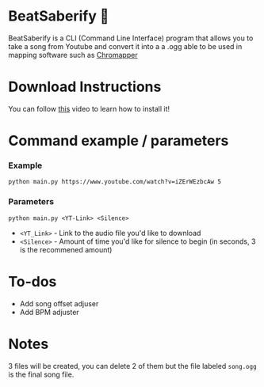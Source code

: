 # BeatSaberify 📁
BeatSaberify is a CLI (Command Line Interface) program that allows you to take a song from Youtube and convert it into a a .ogg able to be used in mapping software such as [Chromapper](https://cm.topc.at/dl)

# Download Instructions
You can follow [this](https://youtu.be/Lhj7SLzjYFk) video to learn how to install it!

# Command example / parameters 
### Example
`python main.py https://www.youtube.com/watch?v=iZErWEzbcAw 5`
### Parameters
`python main.py <YT-Link> <Silence>`
* `<YT_Link>` - Link to the audio file you'd like to download
* `<Silence>` - Amount of time you'd like for silence to begin (in seconds, 3 is the recommened amount)

# To-dos
* Add song offset adjuser
* Add BPM adjuster


# Notes
3 files will be created, you can delete 2 of them but the file labeled `song.ogg` is the final song file.


